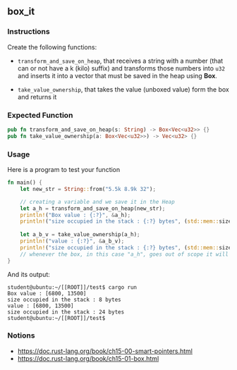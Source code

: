 ## box_it

### Instructions

Create the following functions:

- `transform_and_save_on_heap`, that receives a string with a number (that can or not have a k (kilo) suffix)
  and transforms those numbers into `u32` and inserts it into a vector that must be saved in the heap using **Box**.

- `take_value_ownership`, that takes the value (unboxed value) form the box and returns it

### Expected Function

```rust
pub fn transform_and_save_on_heap(s: String) -> Box<Vec<u32>> {}
pub fn take_value_ownership(a: Box<Vec<u32>>) -> Vec<u32> {}
```

### Usage

Here is a program to test your function

```rust
fn main() {
    let new_str = String::from("5.5k 8.9k 32");

    // creating a variable and we save it in the Heap
    let a_h = transform_and_save_on_heap(new_str);
    println!("Box value : {:?}", &a_h);
    println!("size occupied in the stack : {:?} bytes", (std::mem::size_of_val(&a_h)));
    
    let a_b_v = take_value_ownership(a_h);
    println!("value : {:?}", &a_b_v);
    println!("size occupied in the stack : {:?} bytes", (std::mem::size_of_val(&a_b_v)));
    // whenever the box, in this case "a_h", goes out of scope it will be deallocated, freed
}
```

And its output:

```console
student@ubuntu:~/[[ROOT]]/test$ cargo run
Box value : [6800, 13500]
size occupied in the stack : 8 bytes
value : [6800, 13500]
size occupied in the stack : 24 bytes
student@ubuntu:~/[[ROOT]]/test$
```

### Notions

- https://doc.rust-lang.org/book/ch15-00-smart-pointers.html
- https://doc.rust-lang.org/book/ch15-01-box.html
